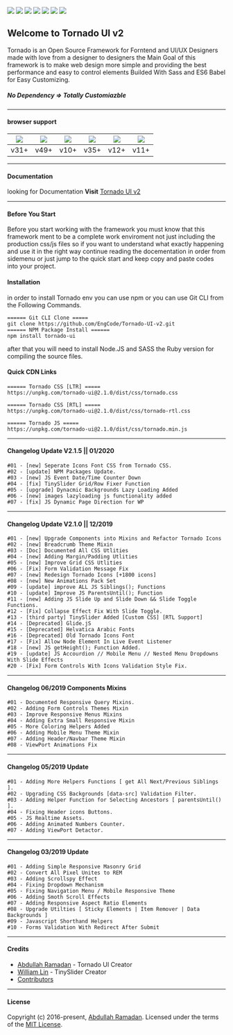 ![](https://img.shields.io/badge/build-v2.0.6-blue.svg) ![](https://img.shields.io/github/languages/code-size/EngCode/Tornado-UI-v2.svg?style=flat) ![](https://img.shields.io/github/repo-size/EngCode/Tornado-UI-v2.svg?style=flat) ![](https://img.shields.io/github/issues/EngCode/Tornado-UI-v2.svg?style=flat) ![](https://img.shields.io/github/license/EngCode/Tornado-UI-v2.svg?style=flat) ![](https://img.shields.io/badge/%40babel-v7.7.4-blue.svg) ![](https://img.shields.io/badge/Sass-v4.13.0-blue.svg)

## Welcome to Tornado UI v2
Tornado is an Open Source Framework for Forntend and UI/UX Designers made with love from a designer to designers the Main Goal of this framework is to make web design more simple and providing the best performance and easy to control elements Builded With Sass and ES6 Babel for Easy Customizing.
##### No Dependency => Totally Customiazble
--------------------
#### browser support
| ![](https://raw.githubusercontent.com/alrra/browser-logos/master/src/firefox/firefox_48x48.png) | ![](https://raw.githubusercontent.com/alrra/browser-logos/master/src/chrome/chrome_48x48.png) | ![](https://raw.githubusercontent.com/alrra/browser-logos/master/src/safari/safari_48x48.png) | ![](https://raw.githubusercontent.com/alrra/browser-logos/master/src/opera/opera_48x48.png) | ![](https://raw.githubusercontent.com/alrra/browser-logos/master/src/edge/edge_48x48.png) | ![](https://raw.githubusercontent.com/alrra/browser-logos/master/src/archive/internet-explorer_9-11/internet-explorer_9-11_48x48.png) |
| :------------: | :------------: | :------------: | :------------: | :------------: | :------------: |
| v31+ | v49+ | v10+ | v35+ | v12+ | v11+ |

--------------------
#### Documentation
looking for Documentation **Visit** [Tornado UI v2](https://flash-point.net/tornado/docementation/getting-start/)

--------------------
#### Before You Start
Before you start working with the framework you must know that this framework ment to be a complete work enviroment not just including the production css/js files so if you want to understand what exactly happening and use it in the right way continue reading the docementation in order from sidemenu or just jump to the quick start and keep copy and paste codes into your project.

#### Installation

in order to install Tornado env you can use npm or you can use Git CLI from the Following Commands.

	====== Git CLI Clone =====
	git clone https://github.com/EngCode/Tornado-UI-v2.git
	====== NPM Package Install ======
	npm install tornado-ui

after that you will need to install Node.JS and SASS the Ruby version for compiling the source files.

#### Quick CDN Links

	====== Tornado CSS [LTR] =====
	https://unpkg.com/tornado-ui@2.1.0/dist/css/tornado.css

	====== Tornado CSS [RTL] =====
	https://unpkg.com/tornado-ui@2.1.0/dist/css/tornado-rtl.css

	====== Tornado JS =====
	https://unpkg.com/tornado-ui@2.1.0/dist/css/tornado.min.js

--------------------
#### Changelog Update V2.1.5 || 01/2020
	#01 - [new] Seperate Icons Font CSS from Tornado CSS.
	#02 - [update] NPM Packages Update.
	#03 - [new] JS Event Date/Time Counter Down
	#04 - [fix] TinySlider Grid/Row Fixer Function
	#05 - [upgrade] Dynacmic Backgrounds Lazy Loading Added
	#06 - [new] images lazyloading js functionality added
	#07 - [fix] JS Dynamic Page Direction for WP
	

--------------------
#### Changelog Update V2.1.0 || 12/2019
	#01 - [new] Upgrade Components into Mixins and Refactor Tornado Icons
	#02 - [new] Breadcrumb Theme Mixin
	#03 - [Doc] Documented All CSS Utlities
	#04 - [new] Adding Margin/Padding Utlities
	#05 - [new] Improve Grid CSS Utlities
	#06 - [Fix] Form Validation Message Fix
	#07 - [new] Redesign Tornado Icons [+1800 icons]
	#08 - [new] New Animations Pack Set
	#09 - [update] improve ALL JS Siblings(); Functions
	#10 - [update] Improve JS ParentsUntil(); Function
	#11 - [new] Adding JS Slide Up and Slide Down && Slide Toggle Functions.
	#12 - [Fix] Collapse Effect Fix With Slide Toggle.
	#13 - [third party] TinySlider Added [Custom CSS] [RTL Support]
	#14 - [Deprecated] Glide.jS
	#15 - [Deprecated] Helvatica Arabic Fonts
	#16 - [Deprecated] Old Tornado Icons Font
	#17 - [Fix] Allow Node Element In Live Event Listener
	#18 - [new] JS getHeight(); Function Added.
	#19 - [update] JS Accourdion // Mobile Menu // Nested Menu Dropdowns With Slide Effects
	#20 - [Fix] Form Controls With Icons Validation Style Fix.

--------------------
#### Changelog 06/2019 Components Mixins
	#01 - Documented Responsive Query Mixins.
	#02 - Adding Form Controls Themes Mixin
	#03 - Improve Responsive Menus Mixins
	#04 - Adding Extra Small Responsive Mixin
	#05 - More Coloring Helpers Added
	#06 - Adding Mobile Menu Theme Mixin
	#07 - Adding Header/Navbar Theme Mixin
	#08 - ViewPort Animations Fix

--------------------
#### Changelog 05/2019 Update
	#01 - Adding More Helpers Functions [ get All Next/Previous Siblings ].
	#02 - Upgrading CSS Backgrounds [data-src] Validation Filter.
	#03 - Adding Helper Function for Selecting Ancestors [ parentsUntil() ].
	#04 - Fixing Header icons Buttons.
	#05 - JS Realtime Assets.
	#06 - Adding Animated Numbers Counter.
	#07 - Adding ViewPort Detactor.

--------------------
#### Changelog 03/2019 Update
	#01 - Adding Simple Responsive Masonry Grid
	#02 - Convert All Pixel Unites to REM
	#03 - Adding Scrollspy Effect
	#04 - Fixing Dropdown Mechanism
	#05 - Fixing Navigation Menu / Mobile Responsive Theme
	#06 - Adding Smoth Scroll Effects
	#07 - Adding Responsive Aspect Ratio Elements
	#08 - Upgrade Utilties [ Sticky Elements | Item Remover | Data Backgrounds ]
	#09 - Javascript Shorthand Helpers
	#10 - Forms Validation With Redirect After Submit

--------------------
#### Credits
-   [Abdullah Ramadan](https://www.facebook.com/Eng.AbdallahPS) - Tornado UI Creator
-   [William Lin](https://github.com/ganlanyuan/tiny-slider) - TinySlider Creator
-   [Contributors](https://github.com/EngCode/Tornado-UI-v2/graphs/contributors)
--------------------
#### License
Copyright (c) 2016-present, [Abdullah Ramadan](https://www.facebook.com/Eng.AbdallahPS). Licensed under the terms of the [MIT License](https://opensource.org/licenses/MIT).